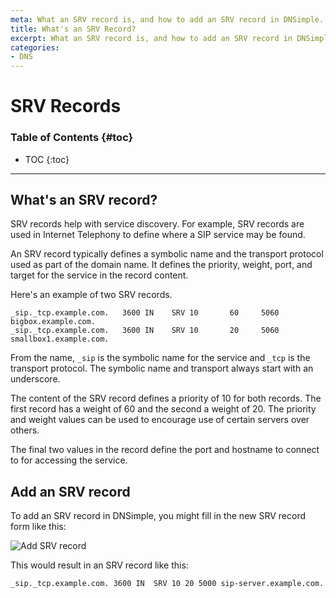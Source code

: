 ```yaml
---
meta: What an SRV record is, and how to add an SRV record in DNSimple.
title: What's an SRV Record?
excerpt: What an SRV record is, and how to add an SRV record in DNSimple.
categories:
- DNS
---
```


# SRV Records

### Table of Contents {#toc}

* TOC
{:toc}

---

## What's an SRV record?

SRV records help with service discovery. For example, SRV records are used in Internet Telephony to define where a SIP service may be found.

An SRV record typically defines a symbolic name and the transport protocol used as part of the domain name. It defines the priority, weight, port, and target for the service in the record content.

Here's an example of two SRV records.

    _sip._tcp.example.com.   3600 IN    SRV 10       60     5060 bigbox.example.com.
    _sip._tcp.example.com.   3600 IN    SRV 10       20     5060 smallbox1.example.com.

From the name, `_sip` is the symbolic name for the service and `_tcp` is the transport protocol. The symbolic name and transport always start with an underscore.

The content of the SRV record defines a priority of 10 for both records. The first record has a weight of 60 and the second a weight of 20. The priority and weight values can be used to encourage use of certain servers over others.

The final two values in the record define the port and hostname to connect to for accessing the service.


## Add an SRV record

To add an SRV record in DNSimple, you might fill in the new SRV record form like this:

![Add SRV record](/files/srv-record.png)

This would result in an SRV record like this:

    _sip._tcp.example.com. 3600	IN	SRV	10 20 5000 sip-server.example.com.
